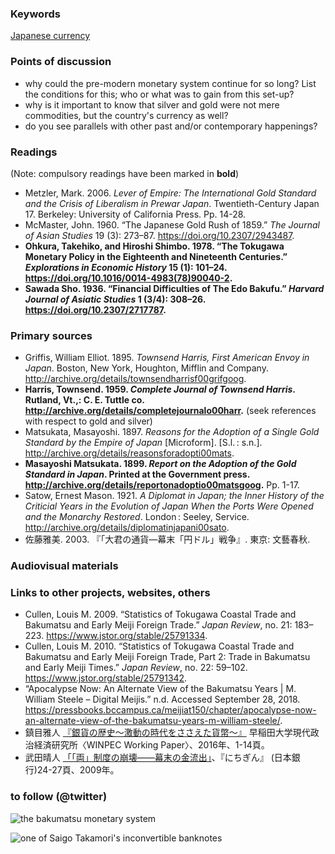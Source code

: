 ### Keywords

[Japanese currency](https://en.wikipedia.org/wiki/Japanese_currency)

### Points of discussion

* why could the pre-modern monetary system continue for so long? List the conditions for this; who or what was to gain from this set-up?
* why is it important to know that silver and gold were not mere commodities, but the country's currency as well?
* do you see parallels with other past and/or contemporary happenings?


### Readings
(Note: compulsory readings have been marked in **bold**)

* Metzler, Mark. 2006. *Lever of Empire: The International Gold Standard and the Crisis of Liberalism in Prewar Japan*. Twentieth-Century Japan 17. Berkeley: University of California Press. Pp. 14-28.
* McMaster, John. 1960. “The Japanese Gold Rush of 1859.” *The Journal of Asian Studies* 19 (3): 273–87. https://doi.org/10.2307/2943487.
* **Ohkura, Takehiko, and Hiroshi Shimbo. 1978. “The Tokugawa Monetary Policy in the Eighteenth and Nineteenth Centuries.” *Explorations in Economic History* 15 (1): 101–24. https://doi.org/10.1016/0014-4983(78)90040-2.**
* **Sawada Sho. 1936. “Financial Difficulties of The Edo Bakufu.” *Harvard Journal of Asiatic Studies* 1 (3/4): 308–26. https://doi.org/10.2307/2717787.**


### Primary sources

* Griffis, William Elliot. 1895. *Townsend Harris, First American Envoy in Japan*. Boston, New York, Houghton, Mifflin and Company. http://archive.org/details/townsendharrisf00grifgoog.
* **Harris, Townsend. 1959. *Complete Journal of Townsend Harris*. Rutland, Vt.,: C. E. Tuttle co. http://archive.org/details/completejournalo00harr.** (seek references with respect to gold and silver)
* Matsukata, Masayoshi. 1897. *Reasons for the Adoption of a Single Gold Standard by the Empire of Japan* [Microform]. [S.l. : s.n.]. http://archive.org/details/reasonsforadopti00mats.
* **Masayoshi Matsukata. 1899. *Report on the Adoption of the Gold Standard in Japan*. Printed at the Government press. http://archive.org/details/reportonadoptio00matsgoog.** Pp. 1-17.
* Satow, Ernest Mason. 1921. *A Diplomat in Japan; the Inner History of the Criticial Years in the Evolution of Japan When the Ports Were Opened and the Monarchy Restored*. London : Seeley, Service. http://archive.org/details/diplomatinjapani00sato.
* 佐藤雅美. 2003. 『「大君の通貨―幕末「円ドル」戦争』. 東京: 文藝春秋.


### Audiovisual materials


### Links to other projects, websites, others

* Cullen, Louis M. 2009. “Statistics of Tokugawa Coastal Trade and Bakumatsu and Early Meiji Foreign Trade.” *Japan Review*, no. 21: 183–223. https://www.jstor.org/stable/25791334.
* Cullen, Louis M. 2010. “Statistics of Tokugawa Coastal Trade and Bakumatsu and Early Meiji Foreign Trade, Part 2: Trade in Bakumatsu and Early Meiji Times.” *Japan Review*, no. 22: 59–102. https://www.jstor.org/stable/25791342.
* “Apocalypse Now: An Alternate View of the Bakumatsu Years | M. William Steele – Digital Meijis.” n.d. Accessed September 28, 2018. https://pressbooks.bccampus.ca/meijiat150/chapter/apocalypse-now-an-alternate-view-of-the-bakumatsu-years-m-william-steele/.
* 鎮目雅人 [『銀貨の歴史〜激動の時代をささえた貨幣〜』](http://www.waseda.jp/fpse/winpec/assets/uploads/2016/03/84a4f9cdcda7bac5b32b794a9834dd78.pdf) 早稲田大学現代政治経済研究所〈WINPEC Working Paper〉、2016年、1-14頁。 
* 武田晴人 [「「両」制度の崩壊――幕末の金流出」](https://www.boj.or.jp/announcements/koho_nichigin/backnumber/data/nichigin18-7.pdf)、『にちぎん』 (日本銀行)24-27頁、2009年。


### to follow (@twitter)

![the bakumatsu monetary system](images/江戸時代の三貨制度.png)

![one of Saigo Takamori's inconvertible banknotes](images/362px-Saigo_Takamori_Gunmusho_banknote_1877.jpg)
